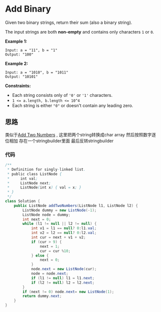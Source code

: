 # Add Binary

Given two binary strings, return their sum (also a binary string).

The input strings are both **non-empty** and contains only characters `1` or `0`.

**Example 1:**

```
Input: a = "11", b = "1"
Output: "100"
```

**Example 2:**

```
Input: a = "1010", b = "1011"
Output: "10101"
```

 

**Constraints:**

- Each string consists only of `'0'` or `'1'` characters.
- `1 <= a.length, b.length <= 10^4`
- Each string is either `"0"` or doesn't contain any leading zero.



## 思路

类似于[Add Two Numbers](https://leetcode.com/problems/add-two-numbers)  , 这里把两个string转换成char array 然后按照数字逐位相加 存在一个stringbuilder里面 最后反转stringbuilder



### 代码

```java
/**
 * Definition for singly-linked list.
 * public class ListNode {
 *     int val;
 *     ListNode next;
 *     ListNode(int x) { val = x; }
 * }
 */
class Solution {
    public ListNode addTwoNumbers(ListNode l1, ListNode l2) {
        ListNode dummy = new ListNode(-1);
        ListNode node = dummy;
        int next = 0;
        while (l1 != null || l2 != null) {
            int v1 = l1 == null? 0:l1.val;
            int v2 = l2 == null? 0:l2.val;
            int cur = next + v1 + v2;
            if (cur > 9) {
                next = 1;
                cur = cur %10;
            } else {
                next = 0;
            }
            node.next = new ListNode(cur);
            node = node.next;
            if (l1 != null) l1 = l1.next;
            if (l2 != null) l2 = l2.next;
        }
        if (next != 0) node.next= new ListNode(1);
        return dummy.next;
    }
}
```

